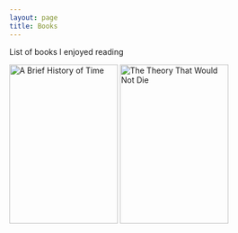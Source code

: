 ```yaml
---
layout: page
title: Books
---
```

List of books I enjoyed reading

<div>

<a href="{{ site.baseurl}}2015/07/11/books-review/#title"><img src="{{ site.baseurl }}images/books/brief_history_of_time.jpg" alt="A Brief History of Time" style="display:inline-block" width="193" height="283"/></a>
<a href="{{ site.baseurl}}2015/07/11/books-review/#title2"><img src="{{ site.baseurl }}images/books/the_theory_that_would_not_die.jpg" alt="The Theory That Would Not Die" style="display:inline-block" width="193" height="283"/></a>

</div>

